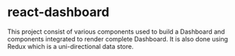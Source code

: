 # react-dashboard
This project consist of various components used to build a Dashboard and components integrated to render complete Dashboard. It is also done using Redux which is a uni-directional data store. 
